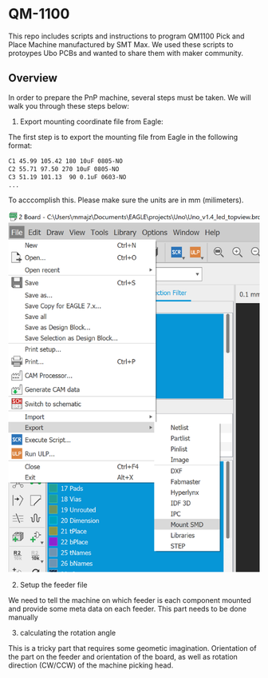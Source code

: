 # QM-1100
This repo includes scripts and instructions to program QM1100 Pick and Place Machine manufactured by SMT Max. We used these scripts to protoypes Ubo PCBs and wanted to share them with maker community.

## Overview

In order to prepare the PnP machine, several steps must be taken. We will walk you through these steps below:

1. Export mounting coordinate file from Eagle:

The first step is to export the mounting file from Eagle in the following format:

```
C1 45.99 105.42 180 10uF 0805-NO
C2 55.71 97.50 270 10uF 0805-NO
C3 51.19 101.13  90 0.1uF 0603-NO
...
```

To acccomplish this. Please make sure the units are in mm (milimeters).

![alt text](https://github.com/ubopod/QM1100/blob/main/images/export_mnt.png?raw=true)

2. Setup the feeder file

We need to tell the machine on which feeder is each component mounted and provide some meta data on each feeder. This part needs to be done manually

3. calculating the rotation angle

This is a tricky part that requires some geometic imagination. Orientation of the part on the feeder and orientation of the board, as well as rotation direction (CW/CCW) of the machine picking head.  
